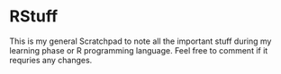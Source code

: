 # RStuff

This is my general Scratchpad to note all the important stuff during my learning phase or R programming language. Feel free to comment if it requries any changes.
